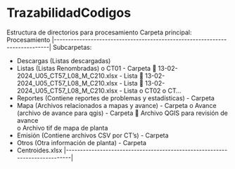 # TrazabilidadCodigos

Estructura de directorios para procesamiento
Carpeta principal: Procesamiento
|----------------------------------------------------------------------------|
Subcarpetas:
-	Descargas (Listas descargadas)
-	Listas (Listas Renombradas)
  o	 CT01 - Carpeta
    	13-02-2024_U05_CT57_L08_M_C210.xlsx - Lista
    	13-02-2024_U05_CT57_L08_M_C210.xlsx - Lista
    	13-02-2024_U05_CT57_L08_M_C210.xlsx - Lista
  o	CT02
  o	CT…
-	Reportes (Contiene reportes de problemas y estadísticas) - Carpeta
-	Mapa (Archivos relacionados a mapas y avance) - Carpeta
  o	Avance (archivo de avance para qgis) - Carpeta
    	Archivo QGIS para revisión de avance	
  o	Archivo tif de mapa de planta
-	Emisión (Contiene archivos CSV por CT’s) - Carpeta
-	Otros (Otra información de planta) - Carpeta
-	Centroides.xlsx
|----------------------------------------------------------------------------|
